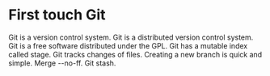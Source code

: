 # First touch Git

Git is a version control system.
Git is a distributed version control system.
Git is a free software distributed under the GPL.
Git has a mutable index called stage.
Git tracks changes of files.
Creating a new branch is quick and simple.
Merge --no-ff.
Git stash.
